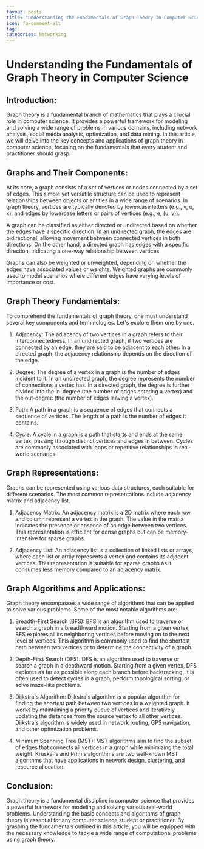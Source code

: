 ```yaml
---
layout: posts
title: "Understanding the Fundamentals of Graph Theory in Computer Science"
icon: fa-comment-alt
tag:      
categories: Networking
---
```



# Understanding the Fundamentals of Graph Theory in Computer Science

## Introduction:
Graph theory is a fundamental branch of mathematics that plays a crucial role in computer science. It provides a powerful framework for modeling and solving a wide range of problems in various domains, including network analysis, social media analysis, optimization, and data mining. In this article, we will delve into the key concepts and applications of graph theory in computer science, focusing on the fundamentals that every student and practitioner should grasp.

## Graphs and Their Components:
At its core, a graph consists of a set of vertices or nodes connected by a set of edges. This simple yet versatile structure can be used to represent relationships between objects or entities in a wide range of scenarios. In graph theory, vertices are typically denoted by lowercase letters (e.g., v, u, x), and edges by lowercase letters or pairs of vertices (e.g., e, (u, v)).

A graph can be classified as either directed or undirected based on whether the edges have a specific direction. In an undirected graph, the edges are bidirectional, allowing movement between connected vertices in both directions. On the other hand, a directed graph has edges with a specific direction, indicating a one-way relationship between vertices.

Graphs can also be weighted or unweighted, depending on whether the edges have associated values or weights. Weighted graphs are commonly used to model scenarios where different edges have varying levels of importance or cost.

## Graph Theory Fundamentals:
To comprehend the fundamentals of graph theory, one must understand several key components and terminologies. Let's explore them one by one.

1. Adjacency: The adjacency of two vertices in a graph refers to their interconnectedness. In an undirected graph, if two vertices are connected by an edge, they are said to be adjacent to each other. In a directed graph, the adjacency relationship depends on the direction of the edge.

2. Degree: The degree of a vertex in a graph is the number of edges incident to it. In an undirected graph, the degree represents the number of connections a vertex has. In a directed graph, the degree is further divided into the in-degree (the number of edges entering a vertex) and the out-degree (the number of edges leaving a vertex).

3. Path: A path in a graph is a sequence of edges that connects a sequence of vertices. The length of a path is the number of edges it contains.

4. Cycle: A cycle in a graph is a path that starts and ends at the same vertex, passing through distinct vertices and edges in between. Cycles are commonly associated with loops or repetitive relationships in real-world scenarios.

## Graph Representations:
Graphs can be represented using various data structures, each suitable for different scenarios. The most common representations include adjacency matrix and adjacency list.

1. Adjacency Matrix: An adjacency matrix is a 2D matrix where each row and column represent a vertex in the graph. The value in the matrix indicates the presence or absence of an edge between two vertices. This representation is efficient for dense graphs but can be memory-intensive for sparse graphs.

2. Adjacency List: An adjacency list is a collection of linked lists or arrays, where each list or array represents a vertex and contains its adjacent vertices. This representation is suitable for sparse graphs as it consumes less memory compared to an adjacency matrix.

## Graph Algorithms and Applications:
Graph theory encompasses a wide range of algorithms that can be applied to solve various problems. Some of the most notable algorithms are:

1. Breadth-First Search (BFS): BFS is an algorithm used to traverse or search a graph in a breadthward motion. Starting from a given vertex, BFS explores all its neighboring vertices before moving on to the next level of vertices. This algorithm is commonly used to find the shortest path between two vertices or to determine the connectivity of a graph.

2. Depth-First Search (DFS): DFS is an algorithm used to traverse or search a graph in a depthward motion. Starting from a given vertex, DFS explores as far as possible along each branch before backtracking. It is often used to detect cycles in a graph, perform topological sorting, or solve maze-like problems.

3. Dijkstra's Algorithm: Dijkstra's algorithm is a popular algorithm for finding the shortest path between two vertices in a weighted graph. It works by maintaining a priority queue of vertices and iteratively updating the distances from the source vertex to all other vertices. Dijkstra's algorithm is widely used in network routing, GPS navigation, and other optimization problems.

4. Minimum Spanning Tree (MST): MST algorithms aim to find the subset of edges that connects all vertices in a graph while minimizing the total weight. Kruskal's and Prim's algorithms are two well-known MST algorithms that have applications in network design, clustering, and resource allocation.

## Conclusion:
Graph theory is a fundamental discipline in computer science that provides a powerful framework for modeling and solving various real-world problems. Understanding the basic concepts and algorithms of graph theory is essential for any computer science student or practitioner. By grasping the fundamentals outlined in this article, you will be equipped with the necessary knowledge to tackle a wide range of computational problems using graph theory.